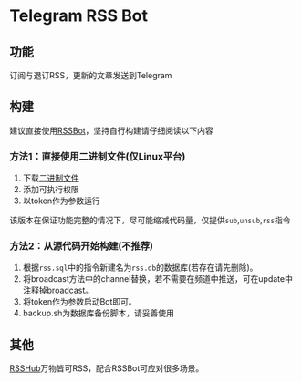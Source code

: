 # Telegram RSS Bot

## 功能
订阅与退订RSS，更新的文章发送到Telegram

## 构建
建议直接使用[RSSBot](https://t.me/PythonRssBot)，坚持自行构建请仔细阅读以下内容
### 方法1：直接使用二进制文件(仅Linux平台)
1. 下载[二进制文件](https://github.com/nierunjie/rssbot/releases/download/v1.0/rssbot)
1. 添加可执行权限
1. 以token作为参数运行

该版本在保证功能完整的情况下，尽可能缩减代码量，仅提供`sub`,`unsub`,`rss`指令

### 方法2：从源代码开始构建(不推荐)
1. 根据`rss.sql`中的指令新建名为`rss.db`的数据库(若存在请先删除)。
1. 将broadcast方法中的channel替换，若不需要在频道中推送，可在update中注释掉broadcast。
1. 将token作为参数启动Bot即可。
1. backup.sh为数据库备份脚本，请妥善使用

## 其他
[RSSHub](https://docs.rsshub.app/)万物皆可RSS，配合RSSBot可应对很多场景。

